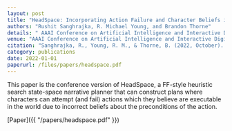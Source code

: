 ```yaml
---
layout: post
title: "HeadSpace: Incorporating Action Failure and Character Beliefs into Narrative Planning"
authors: "Rushit Sanghrajka, R. Michael Young, and Brandon Thorne"
details: " AAAI Conference on Artificial Intelligence and Interactive Digital Entertainment (AIIDE'22), 2022."
venue: "AAAI Conference on Artificial Intelligence and Interactive Digital Entertainment (AIIDE'22)"
citation: "Sanghrajka, R., Young, R. M., & Thorne, B. (2022, October). Headspace: incorporating action failure and character beliefs into narrative planning. In Proceedings of the AAAI Conference on Artificial Intelligence and Interactive Digital Entertainment (Vol. 18, No. 1, pp. 171-178)."
category: publications
date: 2022-01-01
paperurl: /files/papers/headspace.pdf
---
```


This paper is the conference version of HeadSpace, a FF-style heuristic search state-space narrative planner that can construct plans where characters can attempt (and fail) actions which they believe are executable in the world due to incorrect beliefs about the preconditions of the action.


[Paper]({{ "/papers/headspace.pdf" }})
